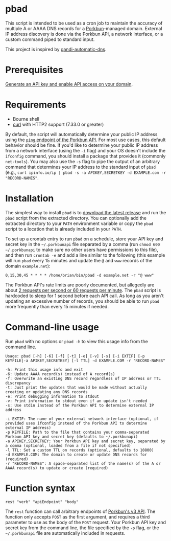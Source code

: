 # pbad

This script is intended to be used as a cron job to maintain the accuracy of multiple A or AAAA DNS records for a [Porkbun](https://porkbun.com/)-managed domain. External IP address discovery is done via the Porkbun API, a network interface, or a custom command piped to standard input.

This project is inspired by [gandi-automatic-dns](https://github.com/brianreumere/gandi-automatic-dns).

# Prerequisites

[Generate an API key and enable API access on your domain](https://kb.porkbun.com/article/190-getting-started-with-the-porkbun-api).

# Requirements

  * Bourne shell
  * [curl](https://curl.se/) with HTTP2 support (7.33.0 or greater)

By default, the script will automatically determine your public IP address using the [`ping` endpoint of the Porkbun API](https://porkbun.com/api/json/v3/documentation#Authentication). For most use cases, this default behavior should be fine. If you'd like to determine your public IP address from a network interface (using the `-i` flag) and your OS doesn't include the `ifconfig` command, you should install a package that provides it (commonly `net-tools`). You may also use the `-s` flag to pipe the output of an arbitrary command that determines your IP address to the standard input of `pbad` (e.g., `curl ipinfo.io/ip | pbad -s -a APIKEY,SECRETKEY -d EXAMPLE.com -r "RECORD-NAMES"`.

# Installation

The simplest way to install `pbad` is to [download the latest release](https://github.com/brianreumere/porkbun-automatic-dns/releases/latest) and run the `pbad` script from the extracted directory. You can optionally add the extracted directory to your `PATH` environment variable or copy the `pbad` script to a location that is already included in your `PATH`.

To set up a crontab entry to run `pbad` on a schedule, store your API key and secret key in the `~/.porkbunapi` file separated by a comma (run `chmod 600 ~/.porkbunapi` to make sure no other users have permissions to this file), and then run `crontab -e` and add a line similar to the following (this example will run `pbad` every 15 minutes and update the `@` and `www` records of the domain `example.net`):

```
0,15,30,45 * * * * /home/brian/bin/pbad -d example.net -r "@ www"
```

The Porkbun API's rate limits are poorly documented, but allegedly are about [2 requests per second or 60 requests per minute](https://github.com/cullenmcdermott/terraform-provider-porkbun/issues/23#issuecomment-1366859999). The `pbad` script is hardcoded to sleep for 1 second before each API call. As long as you aren't updating an excessive number of records, you should be able to run `pbad` more frequently than every 15 minutes if needed.

# Command-line usage

Run `pbad` with no options or `pbad -h` to view this usage info from the command line.

```
Usage: pbad [-h] [-6] [-f] [-t] [-e] [-v] [-s] [-i EXTIF] [-p KEYFILE|-a APIKEY,SECRETKEY] [-l TTL] -d EXAMPLE.COM -r "RECORD-NAMES"

-h: Print this usage info and exit
-6: Update AAAA record(s) instead of A record(s)
-f: Overwrite an existing DNS record regardless of IP address or TTL discrepancy
-t: Just print the updates that would be made without actually creating or updating any DNS records
-e: Print debugging information to stdout
-v: Print information to stdout even if an update isn't needed
-s: Use stdin instead of the Porkbun API to determine external IP address

-i EXTIF: The name of your external network interface (optional, if provided uses ifconfig instead of the Porkbun API to determine external IP address)
-p KEYFILE: Path to the file that contains your comma-separated Porkbun API key and secret key (defaults to ~/.porkbunapi)
-a APIKEY,SECRETKEY: Your Porkbun API key and secret key, separated by a comma (optional, loaded from a file if not specified)
-l TTL: Set a custom TTL on records (optional, defaults to 10800)
-d EXAMPLE.COM: The domain to create or update DNS records for (required)
-r "RECORD-NAMES": A space-separated list of the name(s) of the A or AAAA record(s) to update or create (required)
```

# Function syntax

```
rest "verb" "apiEndpoint" "body"
```

The `rest` function can call arbitrary endpoints of [Porkbun's v3 API](https://porkbun.com/api/json/v3/documentation). The function only accepts `POST` as the first argument, and requires a third parameter to use as the body of the `POST` request. Your Porkbun API key and secret key from the command line, the file specified by the `-p` flag, or the `~/.porkbunapi` file are automatically included in requests.
